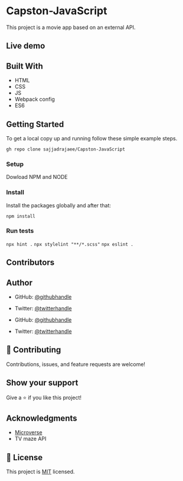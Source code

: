 # Capston-JavaScript

This project is a movie app based on an external API.

## Live demo 

## Built With

- HTML
- CSS
- JS
- Webpack config
- ES6

## Getting Started

To get a local copy up and running follow these simple example steps.

`gh repo clone sajjadrajaee/Capston-JavaScript`

### Setup

Dowload NPM and NODE

### Install

Install the packages globally and after that:

`npm install`

### Run tests

`npx hint .`
`npx stylelint "**/*.scss"`
`npx eslint .`

## Contributors

## Author
- GitHub: [@githubhandle](https://github.com/Abdullah2213565)
- Twitter: [@twitterhandle](https://twitter.com/dulakhan024)

- GitHub: [@githubhandle](https://github.com/sajjadrajaee)
- Twitter: [@twitterhandle](https://twitter.com/sajjadrajaee)

## 🤝 Contributing

Contributions, issues, and feature requests are welcome!

## Show your support

Give a ⭐️ if you like this project!

## Acknowledgments

- [Microverse](https://www.microverse.com)
- TV maze API

## 📝 License

This project is [MIT](./MIT.md) licensed.